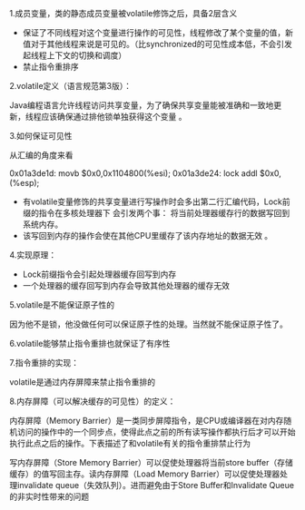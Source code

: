 1.成员变量，类的静态成员变量被volatile修饰之后，具备2层含义

- 保证了不同线程对这个变量进行操作的可见性，线程修改了某个变量的值，新值对于其他线程来说是可见的。（比synchronized的可见性成本低，不会引发起线程上下文的切换和调度）
- 禁止指令重排序

2.volatile定义（语言规范第3版）：

Java编程语言允许线程访问共享变量，为了确保共享变量能被准确和一致地更新，线程应该确保通过排他锁单独获得这个变量  。

3.如何保证可见性

从汇编的角度来看

0x01a3de1d: movb $0x0,0x1104800(%esi);
0x01a3de24: lock addl $0x0,(%esp);  

- 有volatile变量修饰的共享变量进行写操作时会多出第二行汇编代码，Lock前缀的指令在多核处理器下
  会引发两个事：
  将当前处理器缓存行的数据写回到系统内存。
- 该写回到内存的操作会使在其他CPU里缓存了该内存地址的数据无效 。

4.实现原理：

- Lock前缀指令会引起处理器缓存回写到内存
- 一个处理器的缓存回写到内存会导致其他处理器的缓存无效  

5.volatile是不能保证原子性的

因为他不是锁，他没做任何可以保证原子性的处理。当然就不能保证原子性了。

6.volatile能够禁止指令重排也就保证了有序性

7.指令重排的实现：

volatile是通过内存屏障来禁止指令重排的

8.内存屏障（可以解决缓存的可见性）的定义：

内存屏障（Memory Barrier）是一类同步屏障指令，是CPU或编译器在对内存随机访问的操作中的一个同步点，使得此点之前的所有读写操作都执行后才可以开始执行此点之后的操作。下表描述了和volatile有关的指令重排禁止行为

写内存屏障（Store Memory Barrier）可以促使处理器将当前store buffer（存储缓存）的值写回主存。读内存屏障（Load Memory Barrier）可以促使处理器处理invalidate queue（失效队列）。进而避免由于Store Buffer和Invalidate Queue的非实时性带来的问题
